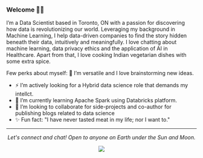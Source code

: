 ### Welcome 👋🏼

I’m a Data Scientist based in Toronto, ON with a passion for discovering how data is revolutionizing our world. Leveraging my background in Machine Learning, I help data-driven companies to find the story hidden beneath their data, intuitively and meaningfully. I love chatting about machine learning, data privacy ethics and the application of AI in Healthcare. Apart from that, I love cooking Indian vegetarian dishes with some extra spice. 

Few perks about myself:
🔭 I’m versatile and I love brainstorming new ideas.
- ⚡ I’m actively looking for a Hybrid data science role that demands my intellct. 
- 🌱 I’m currently learning Apache Spark using Databricks platform.
- 👯 I’m looking to collaborate for side-projects and co-author for publishing blogs related to data science
- ✨ Fun fact: "I have never tasted meat in my life; nor I want to."
<!--
**maneet-z/maneet-z** is a ✨ _special_ ✨ repository because its `README.md` (this file) appears on your GitHub profile.

Here are some ideas to get you started:
-->

<hr>
<p align="center">
  <i>Let's connect and chat! Open to anyone on Earth under the Sun and Moon.</i>
<p align="center">
    <a href="https://www.linkedin.com/in/manitzaveri/" alt="Linkedin"><img src="https://github.com/imdhruv99/imdhruv99/blob/master/readme/linkedin.png"></a>
</p>
  
</p>
